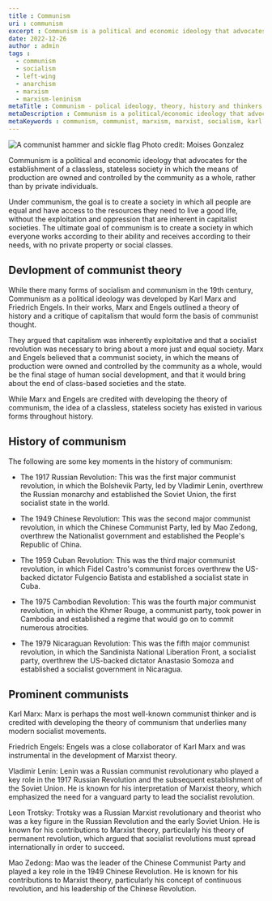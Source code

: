 ```yaml
---
title : Communism
uri : communism
excerpt : Communism is a political and economic ideology that advocates for the establishment of a classless, stateless society in which the means of production are owned and controlled by the community as a whole, rather than by private individuals. 
date: 2022-12-26
author : admin
tags : 
  - communism
  - socialism
  - left-wing
  - anarchism
  - marxism
  - marxism-leninism
metaTitle : Communism - polical ideology, theory, history and thinkers
metaDescription : Communism is a political/economic ideology that advocates for the establishment of a classless, stateless, moneyless society with the economy controlled by the working-class
metaKeywords : communism, communist, marxism, marxist, socialism, karl marx, vladimir lenin, mao zedong
---
```


![A communist hammer and sickle flag](/assets/img/articles/communism.jpg)
Photo credit: Moises Gonzalez

Communism is a political and economic ideology that advocates for the establishment of a classless, stateless society in which the means of production are owned and controlled by the community as a whole, rather than by private individuals. 

Under communism, the goal is to create a society in which all people are equal and have access to the resources they need to live a good life, without the exploitation and oppression that are inherent in capitalist societies. The ultimate goal of communism is to create a society in which everyone works according to their ability and receives according to their needs, with no private property or social classes. 

## Devlopment of communist theory

While there many forms of socialism and communism in the 19th century, Communism as a political ideology was developed by Karl Marx and Friedrich Engels. In their works, Marx and Engels outlined a theory of history and a critique of capitalism that would form the basis of communist thought. 

They argued that capitalism was inherently exploitative and that a socialist revolution was necessary to bring about a more just and equal society. Marx and Engels believed that a communist society, in which the means of production were owned and controlled by the community as a whole, would be the final stage of human social development, and that it would bring about the end of class-based societies and the state. 

While Marx and Engels are credited with developing the theory of communism, the idea of a classless, stateless society has existed in various forms throughout history.

## History of communism

The following are some key moments in the history of communism:

* The 1917 Russian Revolution: This was the first major communist revolution, in which the Bolshevik Party, led by Vladimir Lenin, overthrew the Russian monarchy and established the Soviet Union, the first socialist state in the world.

* The 1949 Chinese Revolution: This was the second major communist revolution, in which the Chinese Communist Party, led by Mao Zedong, overthrew the Nationalist government and established the People's Republic of China.

* The 1959 Cuban Revolution: This was the third major communist revolution, in which Fidel Castro's communist forces overthrew the US-backed dictator Fulgencio Batista and established a socialist state in Cuba.

* The 1975 Cambodian Revolution: This was the fourth major communist revolution, in which the Khmer Rouge, a communist party, took power in Cambodia and established a regime that would go on to commit numerous atrocities.

* The 1979 Nicaraguan Revolution: This was the fifth major communist revolution, in which the Sandinista National Liberation Front, a socialist party, overthrew the US-backed dictator Anastasio Somoza and established a socialist government in Nicaragua.

## Prominent communists

Karl Marx: Marx is perhaps the most well-known communist thinker and is credited with developing the theory of communism that underlies many modern socialist movements.

Friedrich Engels: Engels was a close collaborator of Karl Marx and was instrumental in the development of Marxist theory.

Vladimir Lenin: Lenin was a Russian communist revolutionary who played a key role in the 1917 Russian Revolution and the subsequent establishment of the Soviet Union. He is known for his interpretation of Marxist theory, which emphasized the need for a vanguard party to lead the socialist revolution.

Leon Trotsky: Trotsky was a Russian Marxist revolutionary and theorist who was a key figure in the Russian Revolution and the early Soviet Union. He is known for his contributions to Marxist theory, particularly his theory of permanent revolution, which argued that socialist revolutions must spread internationally in order to succeed.

Mao Zedong: Mao was the leader of the Chinese Communist Party and played a key role in the 1949 Chinese Revolution. He is known for his contributions to Marxist theory, particularly his concept of continuous revolution, and his leadership of the Chinese Revolution.